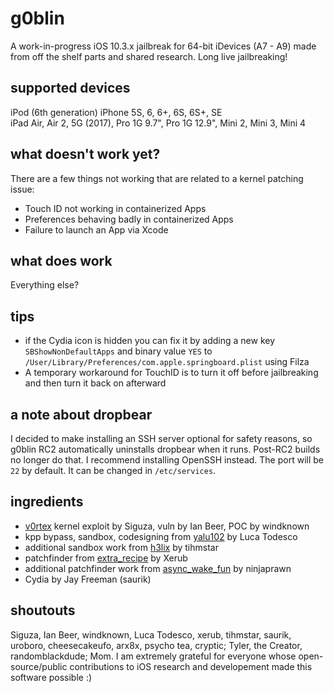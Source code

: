# g0blin

A work-in-progress iOS 10.3.x jailbreak for 64-bit iDevices (A7 - A9) made from off the shelf parts and shared research.
Long live jailbreaking!


## supported devices

iPod (6th generation)
iPhone 5S, 6, 6+, 6S, 6S+, SE  
iPad Air, Air 2, 5G (2017), Pro 1G 9.7", Pro 1G 12.9", Mini 2, Mini 3, Mini 4  

## what doesn't work yet?

There are a few things not working that are related to a kernel patching issue:
- Touch ID not working in containerized Apps
- Preferences behaving badly in containerized Apps
- Failure to launch an App via Xcode

## what does work
Everything else?

## tips
- if the Cydia icon is hidden you can fix it by adding a new key `SBShowNonDefaultApps` and binary value `YES` to `/User/Library/Preferences/com.apple.springboard.plist` using Filza
- A temporary workaround for TouchID is to turn it off before jailbreaking and then turn it back on afterward

## a note about dropbear
I decided to make installing an SSH server optional for safety reasons, so g0blin RC2 automatically uninstalls dropbear when it runs. Post-RC2 builds no longer do that.
I recommend installing OpenSSH instead. The port will be `22` by default. It can be changed in `/etc/services`.

## ingredients
+ [v0rtex](http://github.com/siguza/v0rtex) kernel exploit by Siguza, vuln by Ian Beer, POC by windknown
+ kpp bypass, sandbox, codesigning from [yalu102](http://github.com/kpwn/yalu102) by Luca Todesco
+ additional sandbox work from [h3lix](http://h3lix.tihmstar.net) by tihmstar
+ patchfinder from [extra_recipe](http://github.com/xerub/extra_recipe) by Xerub
+ additional patchfinder work from [async_wake_fun](http://github.com/ninjaprawn/async_wake-fun) by ninjaprawn
+ Cydia by Jay Freeman (saurik)

## shoutouts
Siguza, Ian Beer, windknown, Luca Todesco, xerub, tihmstar, saurik, uroboro, cheesecakeufo, arx8x, psycho tea, cryptic; Tyler, the Creator, randomblackdude; Mom.
I am extremely grateful for everyone whose open-source/public contributions to iOS research and developement made this software possible :)
